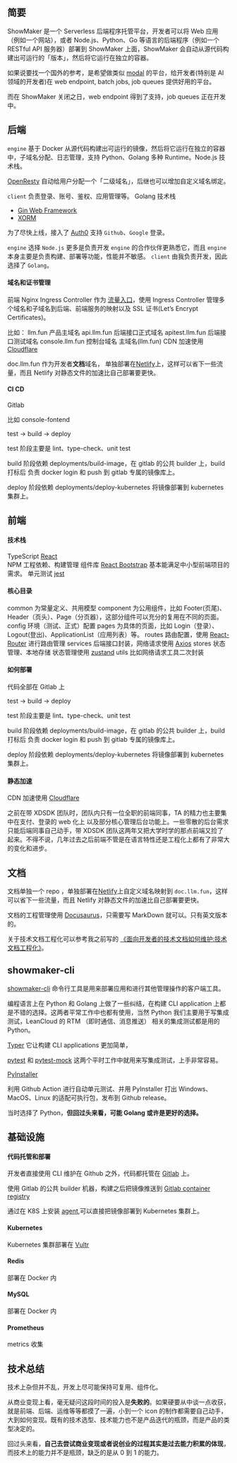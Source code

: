 ## 简要

ShowMaker 是一个 Serverless 后端程序托管平台，开发者可以将 Web 应用（例如一个网站），或者 Node.js、Python、Go 等语言的后端程序（例如一个 RESTful API 服务器）部署到 ShowMaker 上面，ShowMaker 会自动从源代码构建出可运行的「版本」，然后将它运行在独立的容器。

如果说要找一个国外的参考，是希望做类似 [modal](https://modal.com) 的平台，给开发者(特别是 AI 领域的开发者)在 web endpoint, batch jobs, job queues 提供好用的平台。

而在 ShowMaker 关闭之日，web endpoint 得到了支持，job queues 正在开发中。

## 后端

`engine` 基于 Docker 从源代码构建出可运行的镜像，然后将它运行在独立的容器中，子域名分配、日志管理，支持 Python、Golang 多种 Runtime。Node.js 技术栈。

[OpenResty](https://openresty.org) 自动给用户分配一个「二级域名」，后继也可以增加自定义域名绑定。

`client` 负责登录、账号、鉴权、应用管理等。
Golang 技术栈

- [Gin Web Framework](https://gin-gonic.com/)
- [XORM](https://xorm.io/zh/)

为了尽快上线，接入了 [Auth0](https://auth0.com) 支持 `Github`、`Google` 登录。

`engine` 选择 `Node.js` 更多是负责开发 `engine` 的合作伙伴更熟悉它，而且 `engine` 本身主要是负责构建、部署等功能，性能并不敏感。
`client` 由我负责开发，因此选择了 `Golang`。

#### 域名和证书管理

前端 Nginx Ingress Controller 作为 [流量入口](https://docs.vultr.com/how-to-set-up-nginx-ingress-controller-with-ssl-on-vke)，使用 Ingress Controller 管理多个域名和子域名到后端、前端服务的映射以及 SSL 证书(Let’s Encrypt Certificates)。

比如：
llm.fun 产品主域名
api.llm.fun 后端接口正式域名
apitest.llm.fun 后端接口测试域名
console.llm.fun 控制台域名
主域名(llm.fun) CDN 加速使用 [Cloudflare](https://www.cloudflare.com)

doc.llm.fun 作为开发者**文档**域名， 单独部署在[Netlify](https://www.netlify.com)上，这样可以省下一些流量，而且 Netlify 对静态文件的加速比自己部署要更快。

#### CI CD

Gitlab

比如 console-fontend

test -> build -> deploy

test 阶段主要是 lint、type-check、unit test

build 阶段依赖 deployments/build-image，在 gitlab 的公共 builder 上，build 打标后 负责 docker login 和 push 到 gitlab 专属的镜像库上。

deploy 阶段依赖 deployments/deploy-kubernetes 将镜像部署到 kubernetes 集群上。

## 前端

#### 技术栈

TypeScript
[React](https://react.dev)  
NPM 工程依赖、构建管理
组件库 [React Bootstrap](https://react-bootstrap.github.io) 基本能满足中小型前端项目的需求。
单元测试 [jest](https://github.com/testing-library/jest-dom)

#### 核心目录

common 为常量定义、共用模型
component 为公用组件，比如 Footer(页尾)、Header（页头）、Page（分页器），这部分组件可以充分的复用在不同的页面。
config 环境（测试、正式）配置
pages 为具体的页面，比如 Login（登录）、Logout(登出)、ApplicationList（应用列表）等。
routes 路由配置，使用 [React-Router](https://reactrouter.com/en/main) 进行路由管理
services 后端接口封装，网络请求使用 [Axios](https://axios-http.com)
stores 状态管理、本地存储 状态管理使用 [zustand](https://github.com/pmndrs/zustand)
utils 比如网络请求工具二次封装

#### 如何部署

代码全部在 Gitlab 上

test -> build -> deploy

test 阶段主要是 lint、type-check、unit test

build 阶段依赖 deployments/build-image，在 gitlab 的公共 builder 上，build 打标后 负责 docker login 和 push 到 gitlab 专属的镜像库上。

deploy 阶段依赖 deployments/deploy-kubernetes 将镜像部署到 kubernetes 集群上。

#### 静态加速

CDN 加速使用 [Cloudflare](https://www.cloudflare.com)

之前在带 XDSDK 团队时，团队内只有一位全职的前端同事，TA 的精力也主要集中在支付、登录的 web 化上 以及部分核心管理后台功能上。一些零散的后台需求只能后端同事自己动手，带 XDSDK 团队这两年又把大学时学的那点前端又捡了起来。不得不说，几年过去之后前端不管是在语言特性还是工程化上都有了非常大的变化和进步。

## 文档

文档单独一个 repo ，单独部署在[Netlify](https://www.netlify.com)上自定义域名映射到 `doc.llm.fun`，这样可以省下一些流量，而且 Netlify 对静态文件的加速比自己部署要更快。

文档的工程管理使用 [Docusaurus](https://docusaurus.io)，只需要写 MarkDown 就可以。只有英文版本的。

关于技术文档工程化可以参考我之前写的 [《面向开发者的技术文档如何维护:技术文档工程化》](https://www.linnana.me/2023/09/28/writing-dev-doc)。

## showmaker-cli

[showmaker-cli](https://github.com/ishowmaker/showmaker-cli) 命令行工具是用来部署应用和进行其他管理操作的客户端工具。

编程语言上在 Python 和 Golang 上做了一些纠结，在构建 CLI application 上都是不错的选择。这两者平常工作中也都有使用，当然 Python 我们主要用于写集成测试，LeanCloud 的 RTM （即时通信、消息推送） 相关的集成测试都是用的 Python。

[Typer](https://typer.tiangolo.com) 它让构建 CLI applications 更加简单，

[pytest](https://docs.pytest.org/en/stable) 和 [pytest-mock](https://pytest-mock.readthedocs.io/en/latest/index.html) 这两个平时工作中就用来写集成测试，上手非常容易。

[PyInstaller](https://pyinstaller.org/en/stable)

利用 Github Action 进行自动单元测试、并用 PyInstaller 打出 Windows、MacOS、Linux 的适配可执行包，发布到 Github release。

当时选择了 Python，**但回过头来看，可能 Golang 或许是更好的选择。**

## 基础设施

#### 代码托管和部署

开发者直接使用 CLI 维护在 Github 之外，代码都托管在 [Gitlab](https://gitlab.com) 上。

使用 Gitlab 的公共 builder 机器，构建之后把镜像推送到 [Gitlab container registry](https://docs.gitlab.com/ee/user/packages/container_registry/#:~:text=You%20can%20use%20the%20integrated%20container%20registry%20to%20store%20container#:~:text=You%20can%20use%20the%20integrated%20container%20registry%20to%20store%20container)

通过在 K8S 上安装 [agent](https://docs.gitlab.com/ee/user/clusters/agent/install/),可以直接把镜像部署到 Kubernetes 集群上。

#### Kubernetes

Kubernetes 集群部署在 [Vultr](https://vultr.com)

#### Redis

部署在 Docker 内

#### MySQL

部署在 Docker 内

#### Prometheus

metrics 收集

## 技术总结

技术上杂但并不乱，开发上尽可能保持可复用、组件化。

从商业变现上看，毫无疑问这段时间的投入是**失败的**。如果硬要从中谈一点收获，就是前端、后端、运维等等都摸了一遍，小到一个 icon 的制作都需要自己动手，大到如何变现。既有的技术选型、技术能力也不是产品迭代的瓶颈，而是产品的类型决定的。

回过头来看，**自己去尝试商业变现或者说创业的过程其实是过去能力积累的体现**，而技术上的能力并不是瓶颈，缺乏的是从 0 到 1 的能力。
